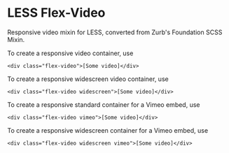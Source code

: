 LESS Flex-Video
===============

Responsive video mixin for LESS, converted from Zurb's Foundation SCSS Mixin.

To create a responsive video container, use

```
<div class="flex-video">[Some video]</div>
```

To create a responsive widescreen video container, use

```
<div class="flex-video widescreen">[Some video]</div>
```

To create a responsive standard container for a Vimeo embed, use 

```
<div class="flex-video vimeo">[Some video]</div>
```

To create a responsive widescreen container for a Vimeo embed, use 

```
<div class="flex-video widescreen vimeo">[Some video]</div>
```
